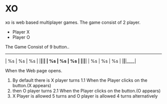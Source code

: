 # XO
xo is web based multiplayer games.
The game consist of 2 player.
- Player X 
- Player O

The Game Consist of 9 button..
 ____ ____ ____ 
| %s | %s | %s |
|____|____|____|
| %s | %s | %s |
|____|____|____|
| %s | %s | %s |
|____|____|____|

When the Web page opens.
1. By default there is X player turns
    1.1 When the Player clicks on the button.(X appears)
2. then O player turns
    2.1 When the Player clicks on the button.(O appears)
3. X Player is allowed 5 turns and O player is allowed 4 turns alternatively 
